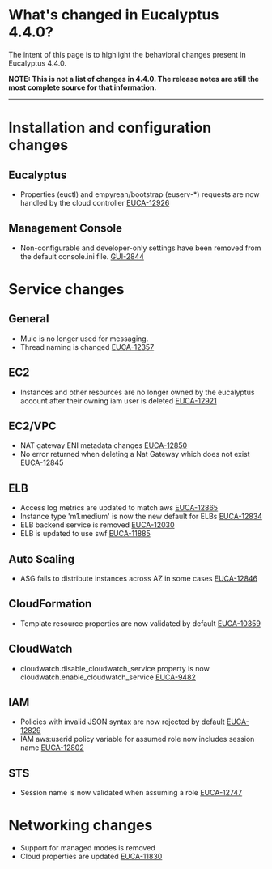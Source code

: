 # What's changed in Eucalyptus 4.4.0?

The intent of this page is to highlight the behavioral changes present in Eucalyptus 4.4.0.

**NOTE: This is not a list of changes in 4.4.0. The release notes are still the most complete source for that information.**
***
# Installation and configuration changes
## Eucalyptus
* Properties (euctl) and empyrean/bootstrap (euserv-*) requests are now handled by the cloud controller [EUCA-12926](https://eucalyptus.atlassian.net/browse/EUCA-12926)

## Management Console
* Non-configurable and developer-only settings have been removed from the default console.ini file. [GUI-2844](https://eucalyptus.atlassian.net/browse/GUI-2844)

# Service changes
## General
* Mule is no longer used for messaging.
* Thread naming is changed [EUCA-12357](https://eucalyptus.atlassian.net/browse/EUCA-12357)

## EC2
* Instances and other resources are no longer owned by the eucalyptus account after their owning iam user is deleted [EUCA-12921](https://eucalyptus.atlassian.net/browse/EUCA-12921)

## EC2/VPC
* NAT gateway ENI metadata changes [EUCA-12850](https://eucalyptus.atlassian.net/browse/EUCA-12850)
* No error returned when deleting a Nat Gateway which does not exist [EUCA-12845](https://eucalyptus.atlassian.net/browse/EUCA-12845)

## ELB
* Access log metrics are updated to match aws [EUCA-12865](https://eucalyptus.atlassian.net/browse/EUCA-12865)
* Instance type 'm1.medium' is now the new default for ELBs [EUCA-12834](https://eucalyptus.atlassian.net/browse/EUCA-12834)
* ELB backend service is removed [EUCA-12030](https://eucalyptus.atlassian.net/browse/EUCA-12030)
* ELB is updated to use swf [EUCA-11885](https://eucalyptus.atlassian.net/browse/EUCA-11885)

## Auto Scaling
* ASG fails to distribute instances across AZ in some cases [EUCA-12846](https://eucalyptus.atlassian.net/browse/EUCA-12846)

## CloudFormation
* Template resource properties are now validated by default [EUCA-10359](https://eucalyptus.atlassian.net/browse/EUCA-10359)

## CloudWatch
* cloudwatch.disable_cloudwatch_service property is now cloudwatch.enable_cloudwatch_service [EUCA-9482](https://eucalyptus.atlassian.net/browse/EUCA-9482) 	

## IAM
* Policies with invalid JSON syntax are now rejected by default [EUCA-12829](https://eucalyptus.atlassian.net/browse/EUCA-12829)
* IAM aws:userid policy variable for assumed role now includes session name [EUCA-12802](https://eucalyptus.atlassian.net/browse/EUCA-12802)

## STS
* Session name is now validated when assuming a role [EUCA-12747](https://eucalyptus.atlassian.net/browse/EUCA-12747)

# Networking changes
* Support for managed modes is removed
* Cloud properties are updated [EUCA-11830](https://eucalyptus.atlassian.net/browse/EUCA-11830)